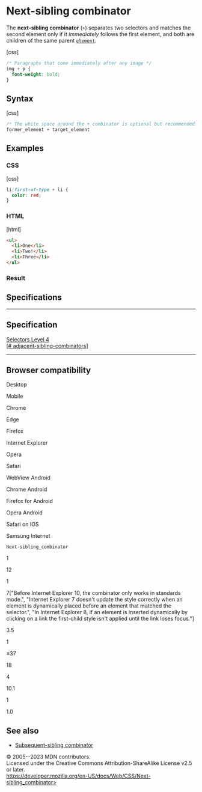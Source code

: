 Next-sibling combinator
=======================

The **next-sibling combinator** (`+`) separates two selectors and
matches the second element only if it *immediately* follows the first
element, and both are children of the same parent
[`element`](https://developer.mozilla.org/en-US/docs/Web/API/Element).

[css]

```css
/* Paragraphs that come immediately after any image */
img + p {
  font-weight: bold;
}
```

Syntax
------

[css]

```css
/* The white space around the + combinator is optional but recommended. */
former_element + target_element 
```

Examples
--------

### CSS

[css]

```css
li:first-of-type + li {
  color: red;
}
```

### HTML

[html]

```html
<ul>
  <li>One</li>
  <li>Two!</li>
  <li>Three</li>
</ul>
```

### Result

Specifications
--------------

  ----------------------------------------------------------------------------------------------------------

Specification
  ----------------------------------------------------------------------------------------------------------

  [Selectors Level 4\
  [\#
  adjacent-sibling-combinators]](https://drafts.csswg.org/selectors/#adjacent-sibling-combinators)

  ----------------------------------------------------------------------------------------------------------

Browser compatibility
---------------------

Desktop

Mobile

Chrome

Edge

Firefox

Internet Explorer

Opera

Safari

WebView Android

Chrome Android

Firefox for Android

Opera Android

Safari on IOS

Samsung Internet

`Next-sibling_combinator`

1

12

1

7\[\"Before Internet Explorer 10, the combinator only works in standards
mode.\", \"Internet Explorer 7 doesn\'t update the style correctly when
an element is dynamically placed before an element that matched the
selector.\", \"In Internet Explorer 8, if an element is inserted
dynamically by clicking on a link the first-child style isn\'t applied
until the link loses focus.\"\]

3.5

1

≤37

18

4

10.1

1

1.0

See also
--------

- [Subsequent-sibling combinator](subsequent-sibling_combinator.md)

© 2005--2023 MDN contributors.\
Licensed under the Creative Commons Attribution-ShareAlike License v2.5
or later.\
https://developer.mozilla.org/en-US/docs/Web/CSS/Next-sibling_combinator>
